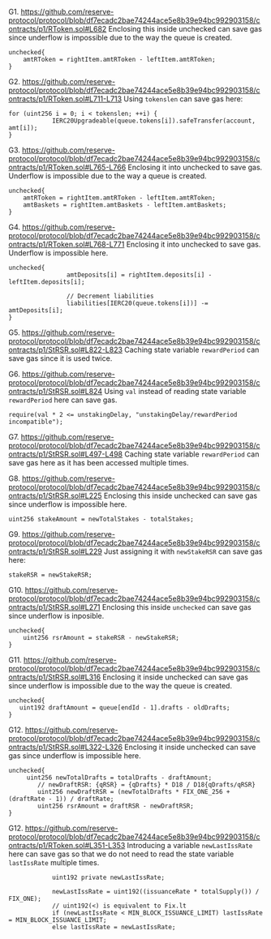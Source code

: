 G1. https://github.com/reserve-protocol/protocol/blob/df7ecadc2bae74244ace5e8b39e94bc992903158/contracts/p1/RToken.sol#L682
Enclosing this inside unchecked can save gas since underflow is impossible due to the way the queue is created.
```
unchecked{
    amtRToken = rightItem.amtRToken - leftItem.amtRToken;
}
```

G2. https://github.com/reserve-protocol/protocol/blob/df7ecadc2bae74244ace5e8b39e94bc992903158/contracts/p1/RToken.sol#L711-L713
Using ``tokenslen`` can save gas here:
```
for (uint256 i = 0; i < tokenslen; ++i) {
            IERC20Upgradeable(queue.tokens[i]).safeTransfer(account, amt[i]);
}
```

G3. https://github.com/reserve-protocol/protocol/blob/df7ecadc2bae74244ace5e8b39e94bc992903158/contracts/p1/RToken.sol#L765-L766
Enclosing it into unchecked to save gas. Underflow is impossible due to the way a queue is created.
```
unchecked{
    amtRToken = rightItem.amtRToken - leftItem.amtRToken;
    amtBaskets = rightItem.amtBaskets - leftItem.amtBaskets;
}
```

G4.  https://github.com/reserve-protocol/protocol/blob/df7ecadc2bae74244ace5e8b39e94bc992903158/contracts/p1/RToken.sol#L768-L771
Enclosing it into unchecked to save gas. Underflow is impossible here.
```
unchecked{
                amtDeposits[i] = rightItem.deposits[i] - leftItem.deposits[i];

                // Decrement liabilities
                liabilities[IERC20(queue.tokens[i])] -= amtDeposits[i];
}
```

G5. https://github.com/reserve-protocol/protocol/blob/df7ecadc2bae74244ace5e8b39e94bc992903158/contracts/p1/StRSR.sol#L822-L823
Caching state variable ``rewardPeriod`` can save gas since it is used twice.

G6. https://github.com/reserve-protocol/protocol/blob/df7ecadc2bae74244ace5e8b39e94bc992903158/contracts/p1/StRSR.sol#L824
Using ``val`` instead of reading state variable ``rewardPeriod`` here can save gas.
```
require(val * 2 <= unstakingDelay, "unstakingDelay/rewardPeriod incompatible");

```
G7. https://github.com/reserve-protocol/protocol/blob/df7ecadc2bae74244ace5e8b39e94bc992903158/contracts/p1/StRSR.sol#L497-L498
Caching state variable ``rewardPeriod`` can save gas here as it has been accessed multiple times.

G8. https://github.com/reserve-protocol/protocol/blob/df7ecadc2bae74244ace5e8b39e94bc992903158/contracts/p1/StRSR.sol#L225
Enclosing this inside unchecked can save gas since underflow is impossible here.
```
uint256 stakeAmount = newTotalStakes - totalStakes;

```

G9. https://github.com/reserve-protocol/protocol/blob/df7ecadc2bae74244ace5e8b39e94bc992903158/contracts/p1/StRSR.sol#L229
Just assigning it with ``newStakeRSR`` can save gas here:
```
stakeRSR = newStakeRSR;
```

G10. 
https://github.com/reserve-protocol/protocol/blob/df7ecadc2bae74244ace5e8b39e94bc992903158/contracts/p1/StRSR.sol#L271
Enclosing this inside ``unchecked`` can save gas since underflow is inposible.
```
unchecked{
    uint256 rsrAmount = stakeRSR - newStakeRSR;
}
```

G11. https://github.com/reserve-protocol/protocol/blob/df7ecadc2bae74244ace5e8b39e94bc992903158/contracts/p1/StRSR.sol#L316
Enclosing it inside unchecked can save gas since underflow is impossible due to the way the queue is created.
```
unchecked{
   uint192 draftAmount = queue[endId - 1].drafts - oldDrafts;
}
```

G12. https://github.com/reserve-protocol/protocol/blob/df7ecadc2bae74244ace5e8b39e94bc992903158/contracts/p1/StRSR.sol#L322-L326
Enclosing it inside unchecked can save gas since underflow is impossible here.
```
unchecked{
     uint256 newTotalDrafts = totalDrafts - draftAmount;
        // newDraftRSR: {qRSR} = {qDrafts} * D18 / D18{qDrafts/qRSR}
        uint256 newDraftRSR = (newTotalDrafts * FIX_ONE_256 + (draftRate - 1)) / draftRate;
        uint256 rsrAmount = draftRSR - newDraftRSR;
}
```

G12. https://github.com/reserve-protocol/protocol/blob/df7ecadc2bae74244ace5e8b39e94bc992903158/contracts/p1/RToken.sol#L351-L353
Introducing a variable ``newLastIssRate`` here can save gas so that we do not need to read the state variable ``lastIssRate`` multiple times. 

```
            uint192 private newLastIssRate;

            newLastIssRate = uint192((issuanceRate * totalSupply()) / FIX_ONE);
            // uint192(<) is equivalent to Fix.lt
            if (newLastIssRate < MIN_BLOCK_ISSUANCE_LIMIT) lastIssRate = MIN_BLOCK_ISSUANCE_LIMIT;
            else lastIssRate = newLastIssRate;

```


